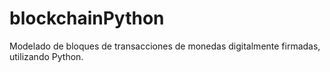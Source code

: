 # blockchainPython
Modelado de bloques de transacciones de monedas digitalmente firmadas, utilizando Python.
